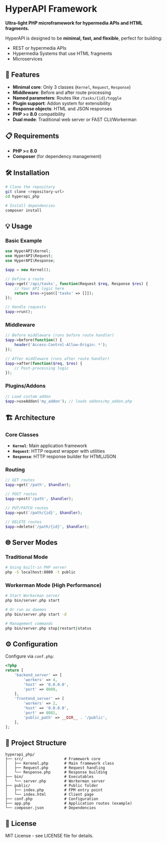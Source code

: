 # HyperAPI Framework

**Ultra-light PHP microframework for hypermedia APIs and HTML fragments.**

HyperAPI is designed to be **minimal, fast, and flexible**, perfect for building:

- REST or hypermedia APIs
- Hypermedia Systems that use HTML fragments
- Microservices

## 🚀 Features

- **Minimal core**: Only 3 classes (`Kernel`, `Request`, `Response`)
- **Middleware**: Before and after route processing
- **Named parameters**: Routes like `/tasks/{id}/toggle`
- **Plugin support**: Addon system for extensibility
- **Response objects**: HTML and JSON responses
- **PHP >= 8.0** compatibility
- **Dual mode**: Traditional web server or FAST CLI/Workerman

## 📋 Requirements

- **PHP >= 8.0**
- **Composer** (for dependency management)

## 🛠️ Installation

```bash
# Clone the repository
git clone <repository-url>
cd hyperapi_php

# Install dependencies
composer install
```

## 💡 Usage

### Basic Example

```php
use HyperAPI\Kernel;
use HyperAPI\Request;
use HyperAPI\Response;

$app = new Kernel();

// Define a route
$app->get('/api/tasks', function(Request $req, Response $res) {
    // Your API logic here
    return $res->json(['tasks' => []]);
});

// Handle requests
$app->run();
```

### Middleware

```php
// Before middleware (runs before route handler)
$app->before(function() {
    header('Access-Control-Allow-Origin: *');
});

// After middleware (runs after route handler)
$app->after(function($req, $res) {
    // Post-processing logic
});
```

### Plugins/Addons

```php
// Load custom addon
$app->useAddon('my_addon'); // loads addons/my_addon.php
```

## 🏗️ Architecture

### Core Classes

- **`Kernel`**: Main application framework
- **`Request`**: HTTP request wrapper with utilities
- **`Response`**: HTTP response builder for HTML/JSON

### Routing

```php
// GET routes
$app->get('/path', $handler);

// POST routes
$app->post('/path', $handler);

// PUT/PATCH routes
$app->put('/path/{id}', $handler);

// DELETE routes
$app->delete('/path/{id}', $handler);
```

## 🌐 Server Modes

### Traditional Mode

```bash
# Using built-in PHP server
php -S localhost:8080 -t public
```

### Workerman Mode (High Performance)

```bash
# Start Workerman server
php bin/server.php start

# Or run as daemon
php bin/server.php start -d

# Management commands
php bin/server.php stop|restart|status
```

## ⚙️ Configuration

Configure via `conf.php`:

```php
<?php
return [
    'backend_server' => [
        'workers' => 4,
        'host' => '0.0.0.0',
        'port' => 8080,
    ],
    'frontend_server' => [
        'workers' => 2,
        'host' => '0.0.0.0',
        'port' => 8081,
        'public_path' => __DIR__ . '/public',
    ],
];
```

## 📁 Project Structure

```
hyperapi_php/
├── src/                  # Framework core
│   ├── Kerenel.php       # Main framework class
│   ├── Request.php       # Request handling
│   └── Response.php      # Response building
├── bin/                  # Executables
│   └── server.php        # Workerman server
├── public/               # Public folder
│   ├── index.php         # FPM entry point
│   └── index.html        # Client page
├── conf.php              # Configuration
├── app.php               # Application routes (example)
└── composer.json         # Dependencies
```

## 📝 License

MIT License - see LICENSE file for details.
